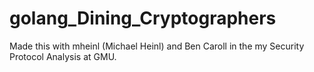 # golang_Dining_Cryptographers
Made this with mheinl (Michael Heinl) and Ben Caroll in the my Security Protocol Analysis at GMU.
